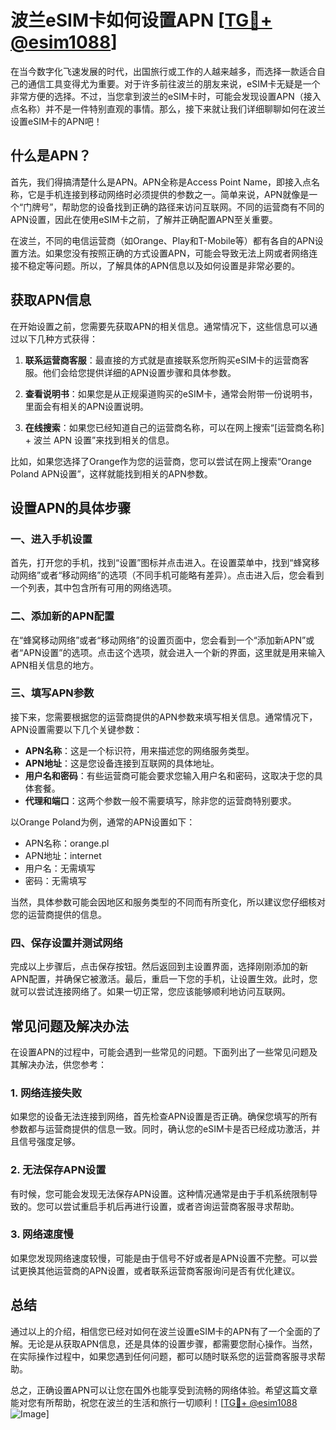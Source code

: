 # 波兰eSIM卡如何设置APN [[TG💪+ @esim1088](https://t.me/s/esim1088)]

在当今数字化飞速发展的时代，出国旅行或工作的人越来越多，而选择一款适合自己的通信工具变得尤为重要。对于许多前往波兰的朋友来说，eSIM卡无疑是一个非常方便的选择。不过，当您拿到波兰的eSIM卡时，可能会发现设置APN（接入点名称）并不是一件特别直观的事情。那么，接下来就让我们详细聊聊如何在波兰设置eSIM卡的APN吧！

## 什么是APN？

首先，我们得搞清楚什么是APN。APN全称是Access Point Name，即接入点名称，它是手机连接到移动网络时必须提供的参数之一。简单来说，APN就像是一个“门牌号”，帮助您的设备找到正确的路径来访问互联网。不同的运营商有不同的APN设置，因此在使用eSIM卡之前，了解并正确配置APN至关重要。

在波兰，不同的电信运营商（如Orange、Play和T-Mobile等）都有各自的APN设置方法。如果您没有按照正确的方式设置APN，可能会导致无法上网或者网络连接不稳定等问题。所以，了解具体的APN信息以及如何设置是非常必要的。

## 获取APN信息

在开始设置之前，您需要先获取APN的相关信息。通常情况下，这些信息可以通过以下几种方式获得：

1. **联系运营商客服**：最直接的方式就是直接联系您所购买eSIM卡的运营商客服。他们会给您提供详细的APN设置步骤和具体参数。
   
2. **查看说明书**：如果您是从正规渠道购买的eSIM卡，通常会附带一份说明书，里面会有相关的APN设置说明。

3. **在线搜索**：如果您已经知道自己的运营商名称，可以在网上搜索“[运营商名称] + 波兰 APN 设置”来找到相关的信息。

比如，如果您选择了Orange作为您的运营商，您可以尝试在网上搜索“Orange Poland APN设置”，这样就能找到相关的APN参数。

## 设置APN的具体步骤

### 一、进入手机设置

首先，打开您的手机，找到“设置”图标并点击进入。在设置菜单中，找到“蜂窝移动网络”或者“移动网络”的选项（不同手机可能略有差异）。点击进入后，您会看到一个列表，其中包含所有可用的网络选项。

### 二、添加新的APN配置

在“蜂窝移动网络”或者“移动网络”的设置页面中，您会看到一个“添加新APN”或者“APN设置”的选项。点击这个选项，就会进入一个新的界面，这里就是用来输入APN相关信息的地方。

### 三、填写APN参数

接下来，您需要根据您的运营商提供的APN参数来填写相关信息。通常情况下，APN设置需要以下几个关键参数：

- **APN名称**：这是一个标识符，用来描述您的网络服务类型。
- **APN地址**：这是您设备连接到互联网的具体地址。
- **用户名和密码**：有些运营商可能会要求您输入用户名和密码，这取决于您的具体套餐。
- **代理和端口**：这两个参数一般不需要填写，除非您的运营商特别要求。

以Orange Poland为例，通常的APN设置如下：

- APN名称：orange.pl
- APN地址：internet
- 用户名：无需填写
- 密码：无需填写

当然，具体参数可能会因地区和服务类型的不同而有所变化，所以建议您仔细核对您的运营商提供的信息。

### 四、保存设置并测试网络

完成以上步骤后，点击保存按钮。然后返回到主设置界面，选择刚刚添加的新APN配置，并确保它被激活。最后，重启一下您的手机，让设置生效。此时，您就可以尝试连接网络了。如果一切正常，您应该能够顺利地访问互联网。

## 常见问题及解决办法

在设置APN的过程中，可能会遇到一些常见的问题。下面列出了一些常见问题及其解决办法，供您参考：

### 1. 网络连接失败

如果您的设备无法连接到网络，首先检查APN设置是否正确。确保您填写的所有参数都与运营商提供的信息一致。同时，确认您的eSIM卡是否已经成功激活，并且信号强度足够。

### 2. 无法保存APN设置

有时候，您可能会发现无法保存APN设置。这种情况通常是由于手机系统限制导致的。您可以尝试重启手机后再进行设置，或者咨询运营商客服寻求帮助。

### 3. 网络速度慢

如果您发现网络速度较慢，可能是由于信号不好或者是APN设置不完整。可以尝试更换其他运营商的APN设置，或者联系运营商客服询问是否有优化建议。

## 总结

通过以上的介绍，相信您已经对如何在波兰设置eSIM卡的APN有了一个全面的了解。无论是从获取APN信息，还是具体的设置步骤，都需要您耐心操作。当然，在实际操作过程中，如果您遇到任何问题，都可以随时联系您的运营商客服寻求帮助。

总之，正确设置APN可以让您在国外也能享受到流畅的网络体验。希望这篇文章能对您有所帮助，祝您在波兰的生活和旅行一切顺利！[[TG💪+ @esim1088](https://t.me/s/esim1088) ![Image](https://i.postimg.cc/4NQfJmqS/Snipaste-2025-05-13-00-14-12.png)]